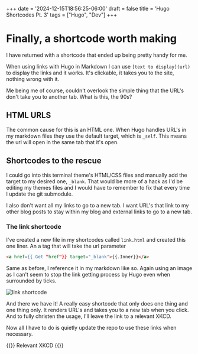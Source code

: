 +++
date = '2024-12-15T18:56:25-06:00'
draft = false
title = 'Hugo Shortcodes Pt. 3'
tags = ["Hugo", "Dev"]
+++

# Finally, a shortcode worth making

I have returned with a shortcode that ended up being pretty handy for me. 

When using links with Hugo in Markdown I can use `[text to display](url)` to display the links and it works. It's clickable, it takes you to the site, nothing wrong with it. 

Me being me of course, couldn't overlook the simple thing that the URL's don't take you to another tab. What is this, the 90s? 

## HTML URLS

The common cause for this is an HTML one. When Hugo handles URL's in my markdown files they use the default target, which is `_self`. This means the url will open in the same tab that it's open. 

## Shortcodes to the rescue

I could go into this terminal theme's HTML/CSS files and manually add the target to my desired one, `_blank`. That would be more of a hack as I'd be editing my themes files and I would have to remember to fix that every time I update the git submodule. 

I also don't want all my links to go to a new tab. I want URL's that link to my other blog posts to stay within my blog and external links to go to a new tab. 

### The link shortcode 

I've created a new file in my shortcodes called `link.html` and created this one liner. An a tag that will take the url parameter 

```html
<a href={{.Get "href"}} target="_blank">{{.Inner}}</a>
```

Same as before, I reference it in my markdown like so. Again using an image as I can't seem to stop the link getting process by Hugo even when surrounded by ticks. 

![link shortcode](/img/linkshortcode.png)

And there we have it! A really easy shortcode that only does one thing and one thing only. It renders URL's and takes you to a new tab when you click. And to fully christen the usage, I'll leave the link to a relevant XKCD. 

Now all I have to do is quietly update the repo to use these links when necessary. 

{{<link href="https://xkcd.com/1144/">}}
Relevant XKCD 
{{</link>}}

